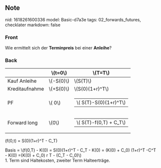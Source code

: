 ## Note
nid: 1618261600336
model: Basic-d7a3e
tags: 02_forwards_futures, checklater
markdown: false

### Front
Wie ermittelt sich der <b>Terminpreis</b> bei einer <b>Anleihe</b>?

### Back
<table class="table table-striped table-bordered"> <thead> <tr> <th></th> <th>\(t=0\)</th> <th>\(T=T\)</th> </tr> </thead> <tbody> <tr> <td>Kauf Anleihe</td> <td>\(-S(0)\)
</td><td>\(S(T)\)</td> </tr> <tr> <td>Kreditaufnahme</td> <td>\(+S(0)\)</td> <td>\(S(0)(1+r)^T\)</td> </tr> <tr> <td>PF</td><td>\( 0\)</td><td><table><tbody><tr><td>\( S(T)-S(0)(1+r)^T\)</td></tr></tbody></table></td> </tr> <tr> <td>Forward long</td> <td>\(0\)</td><td><table><tbody><tr><td>\( S(T)-f(0,T) + C_T\)</td></tr></tbody></table>
</td> </tr> </tbody> </table>

\(f(0,t) = S(0)(1+r)^T - C_T\)<div>
</div><div>Basis = \(f(0,T)  - K(0) = S(0)(1+r)^T - C_T - K(0) = (K(0) + C_0) (1+r)^T -C^T - K(0) =(K(0) + C_0) r T - (C_T - C_0)\)</div><div>
</div><div>1. Term sind Haltekosten, zweiter Term Halteerträge.</div>
